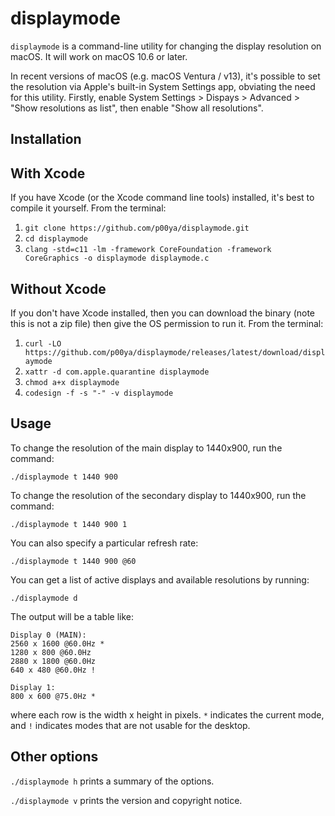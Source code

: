 # displaymode

`displaymode` is a command-line utility for changing the display resolution on macOS.  It will work on macOS 10.6 or later.

In recent versions of macOS (e.g. macOS Ventura / v13), it's possible to set the resolution via Apple's built-in System Settings app, obviating the need for this utility.  Firstly, enable System Settings > Dispays > Advanced > "Show resolutions as list", then enable "Show all resolutions".

## Installation

## With Xcode

If you have Xcode (or the Xcode command line tools) installed, it's best to compile it yourself.  From the terminal:

1. `git clone https://github.com/p00ya/displaymode.git`
2. `cd displaymode`
3. `clang -std=c11 -lm -framework CoreFoundation -framework CoreGraphics -o displaymode displaymode.c`

## Without Xcode

If you don't have Xcode installed, then you can download the binary (note this is not a zip file) then give the OS permission to run it.  From the terminal:

1. `curl -LO https://github.com/p00ya/displaymode/releases/latest/download/displaymode`
2. `xattr -d com.apple.quarantine displaymode`
3. `chmod a+x displaymode`
4. `codesign -f -s "-" -v displaymode`

## Usage

To change the resolution of the main display to 1440x900, run the command:

```
./displaymode t 1440 900
```

To change the resolution of the secondary display to 1440x900, run the command:

```
./displaymode t 1440 900 1
```

You can also specify a particular refresh rate:

```
./displaymode t 1440 900 @60
```

You can get a list of active displays and available resolutions by running:

```
./displaymode d
```
The output will be a table like:

```
Display 0 (MAIN):
2560 x 1600 @60.0Hz *
1280 x 800 @60.0Hz
2880 x 1800 @60.0Hz
640 x 480 @60.0Hz !

Display 1:
800 x 600 @75.0Hz *
```

where each row is the width x height in pixels.  `*` indicates the current mode, and `!` indicates modes that are not usable for the desktop.

## Other options

`./displaymode h` prints a summary of the options.

`./displaymode v` prints the version and copyright notice.
